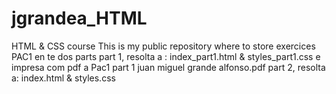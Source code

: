 # jgrandea_HTML
HTML &amp; CSS course
This is my public repository where to store exercices
PAC1 en te dos parts
part 1, resolta a : index_part1.html & styles_part1.css e impresa com pdf a Pac1 part 1 juan miguel grande alfonso.pdf
part 2, resolta a: index.html & styles.css
